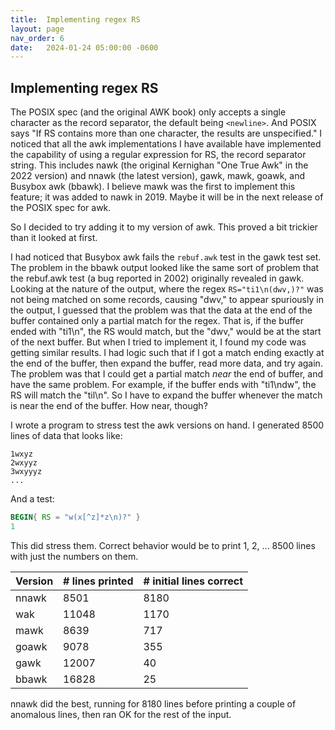 ```yaml
---
title:  Implementing regex RS
layout: page
nav_order: 6
date:   2024-01-24 05:00:00 -0600
---
```


## Implementing regex RS

The POSIX spec (and the original AWK book) only accepts a single character as the record separator, the default being `<newline>`.
And POSIX says "If RS contains more than one character, the results are unspecified."
I noticed that all the awk implementations I have available have implemented the capability of using a regular expression for RS, the record separator string.
This includes nawk (the original Kernighan "One True Awk" in the 2022 version) and nnawk (the latest version), gawk, mawk, goawk, and Busybox awk (bbawk).
I believe mawk was the first to implement this feature; it was added to nawk in 2019.
Maybe it will be in the next release of the POSIX spec for awk.

So I decided to try adding it to my version of awk.
This proved a bit trickier than it looked at first.

I had noticed that Busybox awk fails the `rebuf.awk` test in the gawk test set.
The problem in the bbawk output looked like the same sort of problem that the rebuf.awk test (a bug reported in 2002) originally revealed in gawk.
Looking at the nature of the output, where the regex `RS="ti1\n(dwv,)?"` was not being matched on some records, causing "dwv," to appear spuriously in the output, I guessed that the problem was that the data at the end of the buffer contained only a partial match for the regex.
That is, if the buffer ended with "ti1\n", the RS would match, but the "dwv," would be at the start of the next buffer.
But when I tried to implement it, I found my code was getting similar results.
I had logic such that if I got a match ending exactly at the end of the buffer, then expand the buffer, read more data, and try again.
The problem was that I could get a partial match _near_ the end of buffer, and have the same problem.
For example, if the buffer ends with "ti1\ndw", the RS will match the "til\n".
So I have to expand the buffer whenever the match is near the end of the buffer.
How near, though?

I wrote a program to stress test the awk versions on hand.
I generated 8500 lines of data that looks like:
```
1wxyz
2wxyyz
3wxyyyz
...
```
And a test:
```awk
BEGIN{ RS = "w(x[^z]*z\n)?" }
1
```
This did stress them.
Correct behavior would be to print 1, 2, ... 8500 lines with just the numbers on them.

| Version   | # lines printed | # initial lines correct |
| --------- | --------------- | ----------------------- |
| nnawk     | 8501            | 8180                    |
| wak       | 11048           | 1170                    |
| mawk      | 8639            | 717                     |
| goawk     | 9078            | 355                     |
| gawk      | 12007           | 40                      |
| bbawk     | 16828           | 25                      |

nnawk did the best, running for 8180 lines before printing a couple of anomalous lines, then ran OK for the rest of the input.
